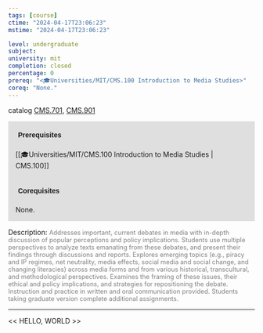 ```yaml
---
tags: [course]
ctime: "2024-04-17T23:06:23"
mstime: "2024-04-17T23:06:23"

level: undergraduate
subject: 
university: mit
completion: closed
percentage: 0
prereq: "<🎓Universities/MIT/CMS.100 Introduction to Media Studies>"
coreq: "None."
---
```


catalog [CMS.701](http://student.mit.edu/catalog/mCMSa.html#CMS.701), [CMS.901](http://student.mit.edu/catalog/mCMSa.html#CMS.901)

<span style="display: block; padding: 15px; background-color: rgb(100, 100, 100, 0.2);"><font id="m_prereq103_0" style="display: block; font-family: Arial, sans-serif; font-weight: bold; padding: 5px">Prerequisites</font><br><span id="prereq103_0">[[🎓Universities/MIT/CMS.100 Introduction to Media Studies | CMS.100]]</span></span>
<span style="display: block; padding: 15px; background-color: rgb(100, 100, 100, 0.2);"><font id="m_coreq103_0" style="display: block; font-family: Arial, sans-serif; font-weight: bold; padding: 5px">Corequisites</font><br><span id="coreq103_0">None.</span></span>

<font style="">Description:</font>
<font style="color: grey; font-size: 0.8rem;">Addresses important, current debates in media with in-depth discussion of popular perceptions and policy implications. Students use multiple perspectives to analyze texts emanating from these debates, and present their findings through discussions and reports. Explores emerging topics (e.g., piracy and IP regimes, net neutrality, media effects, social media and social change, and changing literacies) across media forms and from various historical, transcultural, and methodological perspectives. Examines the framing of these issues, their ethical and policy implications, and strategies for repositioning the debate. Instruction and practice in written and oral communication provided. Students taking graduate version complete additional assignments.</font>



---

<< HELLO, WORLD >>
